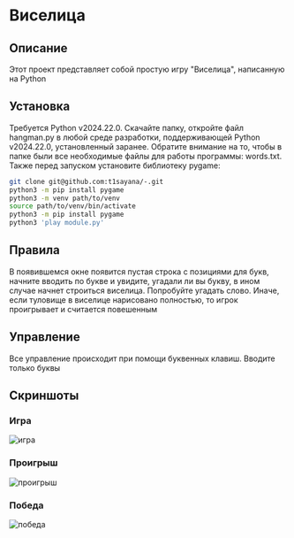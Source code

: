 # Виселица
## Описание 
Этот проект представляет собой простую игру "Виселица", написанную на Python
## Установка
Требуется Python v2024.22.0. Скачайте папку, откройте файл hangman.py в любой среде разработки, поддерживающей Python v2024.22.0, установленный заранее. Обратите внимание на то, чтобы в папке были все необходимые файлы для работы программы: words.txt. Также перед запуском установите библиотеку pygame:
```bash
git clone git@github.com:t1sayana/-.git
python3 -m pip install pygame
python3 -m venv path/to/venv
source path/to/venv/bin/activate
python3 -m pip install pygame
python3 'play module.py'
```
## Правила 
В появившемся окне появится пустая строка с позициями для букв, начните вводить по букве и увидите, угадали ли вы букву, в ином случае начнет строиться виселица. Попробуйте угадать слово. Иначе, если туловище в виселице нарисовано полностью, то игрок проигрывает и считается повешенным
## Управление 
Все управление происходит при помощи буквенных клавиш. Вводите только буквы
## Скриншоты
### Игра
![игра](https://github.com/user-attachments/assets/a090bc6c-b804-4289-93b1-836d58c10601)
### Проигрыш
![проигрыш](https://github.com/user-attachments/assets/e20faec3-8432-4c1e-8bce-76b6330e4508)
### Победа
![победа](https://github.com/user-attachments/assets/994fcbcc-4263-4382-b539-dc8df5503448)
